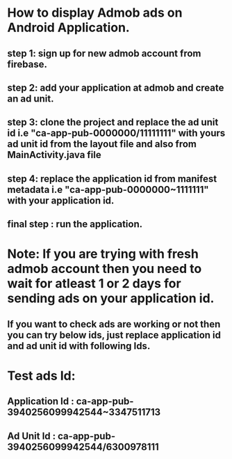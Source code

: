 # How to display Admob ads on Android Application.

## step 1: sign up for new admob account from firebase.
## step 2: add your application at admob and create an ad unit.
## step 3: clone the project and replace the ad unit id i.e "ca-app-pub-0000000/11111111" with yours ad unit id from the layout file and also from MainActivity.java file
## step 4: replace the application id from manifest metadata i.e "ca-app-pub-0000000~1111111" with your application id.
## final step : run the application.

# Note: If you are trying with fresh admob account then you need to wait for atleast 1 or 2 days for sending ads on your application id.
##        If you want to check ads are working or not then you can try below ids, just replace application id and ad unit id with following Ids.


# Test ads Id:
##  Application Id : ca-app-pub-3940256099942544~3347511713
##  Ad Unit Id     : ca-app-pub-3940256099942544/6300978111
          
